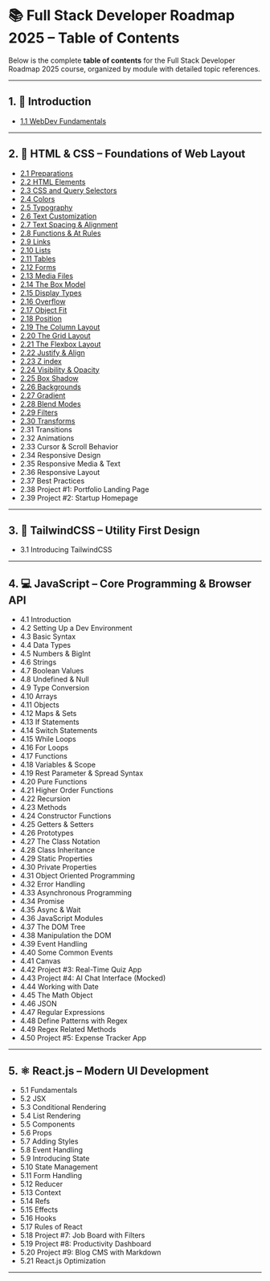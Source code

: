 # 📚 Full Stack Developer Roadmap 2025 – Table of Contents

Below is the complete **table of contents** for the Full Stack Developer Roadmap 2025 course, organized by module with detailed topic references.

---

## 1. 📘 Introduction

* [1.1 WebDev Fundamentals](1.introduction/1.1-WebDev-Fundamentals.md)

---

## 2. 🎨 HTML & CSS – Foundations of Web Layout

* [2.1 Preparations](./2.HTML-&-CSS-Foundations-of-Web-Layout/2.1-Preparations.md)
* [2.2 HTML Elements](./2.HTML-&-CSS-Foundations-of-Web-Layout/2.2-HTML-Elements.md)
* [2.3 CSS and Query Selectors](./2.HTML-&-CSS-Foundations-of-Web-Layout/2.3-CSS-and-Query-Selectors.md)
* [2.4 Colors](./2.HTML-&-CSS-Foundations-of-Web-Layout/2.4-Colors.md)
* [2.5 Typography](./2.HTML-&-CSS-Foundations-of-Web-Layout/2.5-Typography.md)
* [2.6 Text Customization](./2.HTML-&-CSS-Foundations-of-Web-Layout/2.6-Text-Customization.md)
* [2.7 Text Spacing & Alignment](./2.HTML-&-CSS-Foundations-of-Web-Layout/2.7-Text-Spacing-&-Alignment.md)
* [2.8 Functions & At Rules](./2.HTML-&-CSS-Foundations-of-Web-Layout/2.8-Functions-&-At-Rules.md)
* [2.9 Links](./2.HTML-&-CSS-Foundations-of-Web-Layout/2.9-Links.md)
* [2.10 Lists](./2.HTML-&-CSS-Foundations-of-Web-Layout/2.10-Lists.md)
* [2.11 Tables](./2.HTML-&-CSS-Foundations-of-Web-Layout/2.11-Tables.md)
* [2.12 Forms](./2.HTML-&-CSS-Foundations-of-Web-Layout/2.12-forms.md)
* [2.13 Media Files](./2.HTML-&-CSS-Foundations-of-Web-Layout/2.13-media-files.md)
* [2.14 The Box Model](./2.HTML-&-CSS-Foundations-of-Web-Layout/2.14-The-Box-Model.md)
* [2.15 Display Types](./2.HTML-&-CSS-Foundations-of-Web-Layout/2.15-Display-Types.md)
* [2.16 Overflow](./2.HTML-&-CSS-Foundations-of-Web-Layout/2.16-Overflow.md)
* [2.17 Object Fit](./2.HTML-&-CSS-Foundations-of-Web-Layout/2.17-Object-Fit.md)
* [2.18 Position](./2.HTML-&-CSS-Foundations-of-Web-Layout/2.18-Position.md)
* [2.19 The Column Layout](./2.HTML-&-CSS-Foundations-of-Web-Layout/2.19-Column-Layout.md)
* [2.20 The Grid Layout](./2.HTML-&-CSS-Foundations-of-Web-Layout/2.20-Grid_layout.md)
* [2.21 The Flexbox Layout](./2.HTML-&-CSS-Foundations-of-Web-Layout/2.21-Flexbox_Layout.md)
* [2.22 Justify & Align](./2.HTML-&-CSS-Foundations-of-Web-Layout/2.22-Justify-&-Align.md)
* [2.23 Z index](./2.HTML-&-CSS-Foundations-of-Web-Layout/2.23-Z-index.md)
* [2.24 Visibility & Opacity](./2.HTML-&-CSS-Foundations-of-Web-Layout/2.24-Visibility-&-Opacity.md)
* [2.25 Box Shadow](./2.HTML-&-CSS-Foundations-of-Web-Layout/2.25-Box-Shadow.md)
* [2.26 Backgrounds](./2.HTML-&-CSS-Foundations-of-Web-Layout/2.26-Backgrounds.md)
* [2.27 Gradient](./2.HTML-&-CSS-Foundations-of-Web-Layout/2.27-Gradient.md)
* [2.28 Blend Modes](./2.HTML-&-CSS-Foundations-of-Web-Layout/2.28-Blend-Modes.md)
* [2.29 Filters](./2.HTML-&-CSS-Foundations-of-Web-Layout/2.29-Filters.md)
* [2.30 Transforms](./2.HTML-&-CSS-Foundations-of-Web-Layout/2.30-Transforms.md)
* 2.31 Transitions
* 2.32 Animations
* 2.33 Cursor & Scroll Behavior
* 2.34 Responsive Design
* 2.35 Responsive Media & Text
* 2.36 Responsive Layout
* 2.37 Best Practices
* 2.38 Project #1: Portfolio Landing Page
* 2.39 Project #2: Startup Homepage

---

## 3. 🌈 TailwindCSS – Utility First Design

* 3.1 Introducing TailwindCSS

---

## 4. 💻 JavaScript – Core Programming & Browser API

* 4.1 Introduction
* 4.2 Setting Up a Dev Environment
* 4.3 Basic Syntax
* 4.4 Data Types
* 4.5 Numbers & BigInt
* 4.6 Strings
* 4.7 Boolean Values
* 4.8 Undefined & Null
* 4.9 Type Conversion
* 4.10 Arrays
* 4.11 Objects
* 4.12 Maps & Sets
* 4.13 If Statements
* 4.14 Switch Statements
* 4.15 While Loops
* 4.16 For Loops
* 4.17 Functions
* 4.18 Variables & Scope
* 4.19 Rest Parameter & Spread Syntax
* 4.20 Pure Functions
* 4.21 Higher Order Functions
* 4.22 Recursion
* 4.23 Methods
* 4.24 Constructor Functions
* 4.25 Getters & Setters
* 4.26 Prototypes
* 4.27 The Class Notation
* 4.28 Class Inheritance
* 4.29 Static Properties
* 4.30 Private Properties
* 4.31 Object Oriented Programming
* 4.32 Error Handling
* 4.33 Asynchronous Programming
* 4.34 Promise
* 4.35 Async & Wait
* 4.36 JavaScript Modules
* 4.37 The DOM Tree
* 4.38 Manipulation the DOM
* 4.39 Event Handling
* 4.40 Some Common Events
* 4.41 Canvas
* 4.42 Project #3: Real-Time Quiz App
* 4.43 Project #4: AI Chat Interface (Mocked)
* 4.44 Working with Date
* 4.45 The Math Object
* 4.46 JSON
* 4.47 Regular Expressions
* 4.48 Define Patterns with Regex
* 4.49 Regex Related Methods
* 4.50 Project #5: Expense Tracker App

---

## 5. ⚛️ React.js – Modern UI Development

* 5.1 Fundamentals
* 5.2 JSX
* 5.3 Conditional Rendering
* 5.4 List Rendering
* 5.5 Components
* 5.6 Props
* 5.7 Adding Styles
* 5.8 Event Handling
* 5.9 Introducing State
* 5.10 State Management
* 5.11 Form Handling
* 5.12 Reducer
* 5.13 Context
* 5.14 Refs
* 5.15 Effects
* 5.16 Hooks
* 5.17 Rules of React
* 5.18 Project #7: Job Board with Filters
* 5.19 Project #8: Productivity Dashboard
* 5.20 Project #9: Blog CMS with Markdown
* 5.21 React.js Optimization

---

